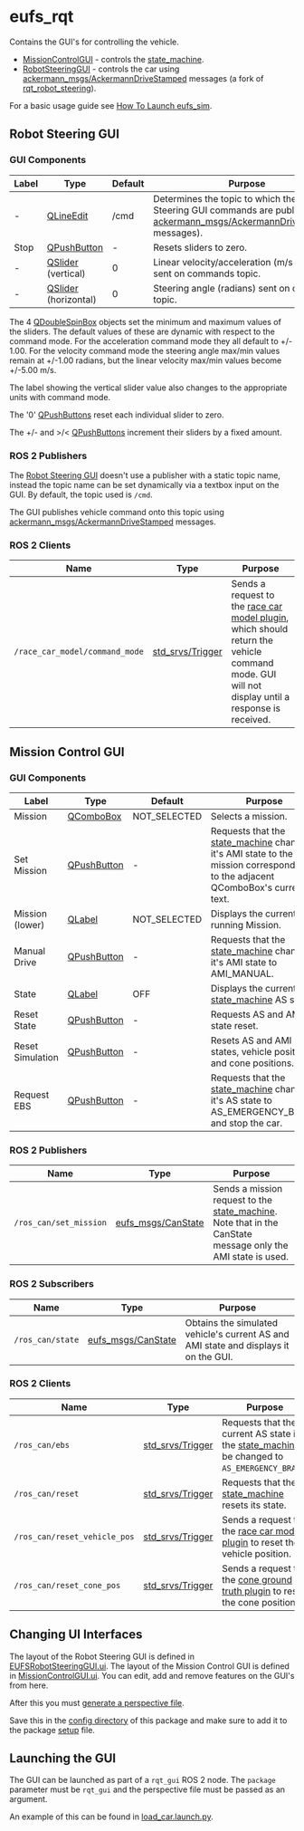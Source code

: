 # eufs_rqt

Contains the GUI's for controlling the vehicle.
- [MissionControlGUI](./src/eufs_rqt/MissionControlGUI.py) - controls the [state_machine](../eufs_plugins/gazebo_race_car_model/src/state_machine.cpp). 
- [RobotSteeringGUI](./src/eufs_rqt/EUFSRobotSteeringGUI.py) - controls the car using [ackermann_msgs/AckermannDriveStamped](http://docs.ros.org/en/jade/api/ackermann_msgs/html/msg/AckermannDriveStamped.html) messages (a fork of [rqt_robot_steering](https://github.com/ros-visualization/rqt_robot_steering)).

For a basic usage guide see [How To Launch eufs_sim](https://gitlab.com/eufs/eufs_sim/-/wikis/Simulation/How-To-Launch-eufs_sim).

## Robot Steering GUI

### GUI Components

| Label | Type | Default | Purpose |
| ----- | ---- | ------- | ------- |
| -    | [QLineEdit](https://doc.qt.io/qt-5/qlineedit.html)              | /cmd | Determines the topic to which the Robot Steering GUI commands are published (as [ackermann_msgs/AckermannDriveStamped](http://docs.ros.org/en/jade/api/ackermann_msgs/html/msg/AckermannDriveStamped.html) messages). |
| Stop | [QPushButton](https://doc.qt.io/qt-5/qpushbutton.html)          | -            | Resets sliders to zero. |
| -    | [QSlider](https://doc.qt.io/qt-5/qslider.html) (vertical)       | 0            | Linear velocity/acceleration (m/s or m/s^2) sent on commands topic. |
| -    | [QSlider](https://doc.qt.io/qt-5/qslider.html) (horizontal)     | 0            | Steering angle (radians) sent on commands topic. |

The 4 [QDoubleSpinBox](https://doc.qt.io/qt-5/qdoublespinbox.html) objects set the minimum and maximum values of the sliders.
The default values of these are dynamic with respect to the command mode. For the acceleration command mode they all default to +/- 1.00.
For the velocity command mode the steering angle max/min values remain at +/-1.00 radians, but the linear velocity max/min values become +/-5.00 m/s.

The label showing the vertical slider value also changes to the appropriate units with command mode.

The '0' [QPushButtons](https://doc.qt.io/qt-5/qpushbutton.html) reset each individual slider to zero.

The +/- and >/< [QPushButtons](https://doc.qt.io/qt-5/qpushbutton.html) increment their sliders by a fixed amount.

### ROS 2 Publishers

The [Robot Steering GUI](./src/eufs_rqt/EUFSRobotSteeringGUI.py) doesn't use a publisher with a static topic name, instead the topic name can be set dynamically via a textbox input on the GUI.
By default, the topic used is `/cmd`. 

The GUI publishes vehicle command onto this topic using [ackermann_msgs/AckermannDriveStamped](http://docs.ros.org/en/jade/api/ackermann_msgs/html/msg/AckermannDriveStamped.html) messages.

### ROS 2 Clients

| Name | Type | Purpose |
| ---- | ---- | ------- |
| `/race_car_model/command_mode` | [std_srvs/Trigger](http://docs.ros.org/en/melodic/api/std_srvs/html/srv/Trigger.html) | Sends a request to the [race car model plugin](../eufs_plugins/gazebo_race_car_model/src/gazebo_ros_race_car_model.cpp), which should return the vehicle command mode. GUI will not display until a response is received. |

## Mission Control GUI

### GUI Components

| Label | Type | Default | Purpose |
| ----- | ---- | ------- | ------- |
| Mission          | [QComboBox](https://doc.qt.io/qt-5/qcombobox.html)     | NOT_SELECTED | Selects a mission. |
| Set Mission      | [QPushButton](https://doc.qt.io/qt-5/qpushbutton.html) | -            | Requests that the [state_machine](../eufs_plugins/gazebo_race_car_model/src/state_machine.cpp) changes it's AMI state to the mission corresponding to the adjacent QComboBox's current text. |
| Mission (lower)  | [QLabel](https://doc.qt.io/qt-5/qlabel.html)           | NOT_SELECTED | Displays the current running Mission. |
| Manual Drive     | [QPushButton](https://doc.qt.io/qt-5/qpushbutton.html) | -            | Requests that the [state_machine](../eufs_plugins/gazebo_race_car_model/src/state_machine.cpp) changes it's AMI state to AMI_MANUAL. |
| State            | [QLabel](https://doc.qt.io/qt-5/qlabel.html)           | OFF          | Displays the current [state_machine](../eufs_plugins/gazebo_race_car_model/src/state_machine.cpp) AS state. |
| Reset State      | [QPushButton](https://doc.qt.io/qt-5/qpushbutton.html) | -            | Requests AS and AMI state reset. |
| Reset Simulation | [QPushButton](https://doc.qt.io/qt-5/qpushbutton.html) | -            | Resets AS and AMI states, vehicle position and cone positions. |
| Request EBS      | [QPushButton](https://doc.qt.io/qt-5/qpushbutton.html) | -            | Requests that the [state_machine](../eufs_plugins/gazebo_race_car_model/src/state_machine.cpp) changes it's AS state to AS_EMERGENCY_BRAKE and stop the car.|

### ROS 2 Publishers

| Name | Type | Purpose |
| ---- | ---- | ------- |
| `/ros_can/set_mission` | [eufs_msgs/CanState](https://gitlab.com/eufs/eufs_msgs/-/blob/ros2/msg/CanState.msg) | Sends a mission request to the [state_machine](../eufs_plugins/gazebo_race_car_model/src/state_machine.cpp). Note that in the CanState message only the AMI state is used. |

### ROS 2 Subscribers

| Name | Type | Purpose |
| ---- | ---- | ------- |
| `/ros_can/state` | [eufs_msgs/CanState](https://gitlab.com/eufs/eufs_msgs/-/blob/ros2/msg/CanState.msg) | Obtains the simulated vehicle's current AS and AMI state and displays it on the GUI. |

### ROS 2 Clients

| Name | Type | Purpose |
| ---- | ---- | ------- |
| `/ros_can/ebs`               | [std_srvs/Trigger](http://docs.ros.org/en/melodic/api/std_srvs/html/srv/Trigger.html) | Requests that the current AS state in the [state_machine](../eufs_plugins/gazebo_race_car_model/src/state_machine.cpp) be changed to `AS_EMERGENCY_BRAKE`. |
| `/ros_can/reset`             | [std_srvs/Trigger](http://docs.ros.org/en/melodic/api/std_srvs/html/srv/Trigger.html) | Requests that the [state_machine](../eufs_plugins/gazebo_race_car_model/src/state_machine.cpp) resets its state. |
| `/ros_can/reset_vehicle_pos` | [std_srvs/Trigger](http://docs.ros.org/en/melodic/api/std_srvs/html/srv/Trigger.html) | Sends a request to the [race car model plugin](../eufs_plugins/gazebo_race_car_model/src/gazebo_ros_race_car_model.cpp) to reset the vehicle position. |
| `/ros_can/reset_cone_pos`    | [std_srvs/Trigger](http://docs.ros.org/en/melodic/api/std_srvs/html/srv/Trigger.html) | Sends a request to the [cone ground truth plugin](../eufs_plugins/gazebo_cone_ground_truth/src/gazebo_cone_ground_truth.cpp) to reset the cone position. |

## Changing UI Interfaces

The layout of the Robot Steering GUI is defined in [EUFSRobotSteeringGUI.ui](./resource/EUFSRobotSteeringGUI.ui).
The layout of the Mission Control GUI is defined in [MissionControlGUI.ui](./resource/MissionControlGUI.ui).
You can edit, add and remove features on the GUI's from here.

After this you must [generate a perspective file](https://www.clearpathrobotics.com/assets/guides/kinetic/ros/Creating%20RQT%20Dashboard.html).

Save this in the [config directory](./config) of this package and make sure to add it to the package [setup](./setup.py) file.

## Launching the GUI

The GUI can be launched as part of a `rqt_gui` ROS 2 node. The `package` parameter must be `rqt_gui` and the perspective file must be passed as an argument.

An example of this can be found in [load_car.launch.py](../eufs_racecar/launch/load_car.launch.py).
